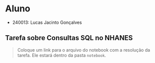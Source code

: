 # Aluno
* 240013: Lucas Jacinto Gonçalves

## Tarefa sobre Consultas SQL no NHANES

> Coloque um link para o arquivo do notebook com a resolução da tarefa. Ele estará dentro da pasta `notebook`.
